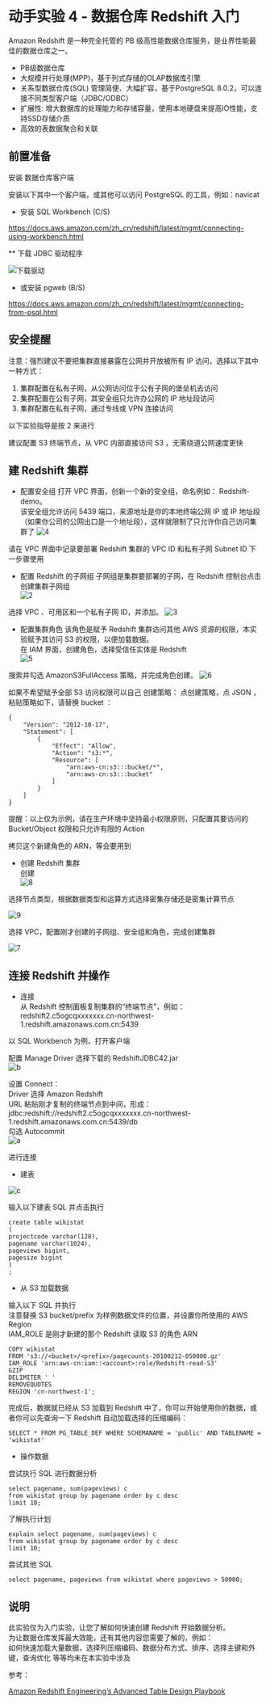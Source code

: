 # 动手实验 4 - 数据仓库 Redshift 入门

Amazon Redshift 是一种完全托管的 PB 级高性能数据仓库服务，是业界性能最佳的数据仓库之一。
* PB级数据仓库
* 大规模并行处理(MPP)，基于列式存储的OLAP数据库引擎
* 关系型数据仓库(SQL) 管理简便、大幅扩容，基于PostgreSQL 8.0.2，可以连接不同类型客户端（JDBC/ODBC）
* 扩展性: 增大数据库的处理能力和存储容量，使用本地硬盘来提高IO性能，支持SSD存储介质
* 高效的表数据聚合和关联

## 前置准备

安装 数据仓库客户端  

安装以下其中一个客户端，或其他可以访问 PostgreSQL 的工具，例如：navicat
  
* 安装 SQL Workbench  (C/S)

https://docs.aws.amazon.com/zh_cn/redshift/latest/mgmt/connecting-using-workbench.html 

** 下载 JDBC 驱动程序

![下载驱动](./img/img1.png)

* 或安装 pgweb  (B/S)

https://docs.aws.amazon.com/zh_cn/redshift/latest/mgmt/connecting-from-psql.html

## 安全提醒

注意：强烈建议不要把集群直接暴露在公网并开放被所有 IP 访问，选择以下其中一种方式：  
1. 集群配置在私有子网，从公网访问位于公有子网的堡垒机去访问  
2. 集群配置在公有子网，其安全组只允许办公网的 IP 地址段访问
3. 集群配置在私有子网，通过专线或 VPN 连接访问

以下实验指导是按 2 来进行

建议配置 S3 终端节点，从 VPC 内部直接访问 S3 ，无需绕道公网速度更快  

## 建 Redshift 集群

* 配置安全组
打开 VPC 界面，创新一个新的安全组，命名例如： Redshift-demo。  
该安全组允许访问 5439 端口，来源地址是你的本地终端公网 IP 或 IP 地址段（如果你公司的公网出口是一个地址段），这样就限制了只允许你自己访问集群了
![4](./img/img4.png)  
  
请在 VPC 界面中记录要部署 Redshift 集群的 VPC ID 和私有子网 Subnet ID 下一步骤使用  

* 配置 Redshift 的子网组
子网组是集群要部署的子网，在 Redshift 控制台点击 创建集群子网组  
![2](./img/img2.png)  

选择 VPC 、可用区和一个私有子网 ID，并添加。
![3](./img/img3.png)  

* 配置集群角色
该角色是赋予 Redshift 集群访问其他 AWS 资源的权限，本实验赋予其访问 S3 的权限，以便加载数据。  
在 IAM 界面，创建角色，选择受信任实体是 Redshift  
![5](./img/img5.png)  

搜索并勾选 AmazonS3FullAccess 策略，并完成角色创建。
![6](./img/img6.png)  

如果不希望赋予全部 S3 访问权限可以自己 创建策略：
点创建策略，点 JSON ，粘贴策略如下，请替换 bucket ：

    {
        "Version": "2012-10-17",
        "Statement": [
            {
                "Effect": "Allow",
                "Action": "s3:*",
                "Resource": [
                    "arn:aws-cn:s3:::bucket/*",
                    "arn:aws-cn:s3:::bucket"
                ]
            }
        ]
    }

提醒：以上仅为示例，请在生产环境中坚持最小权限原则，只配置其要访问的 Bucket/Object 权限和只允许有限的 Action  

拷贝这个新建角色的 ARN，等会要用到  

* 创建 Redshift 集群  
创建  
![8](./img/img8.png)    
  
选择节点类型，根据数据类型和运算方式选择密集存储还是密集计算节点  
  
![9](./img/img9.png) 

选择 VPC，配置刚才创建的子网组、安全组和角色，完成创建集群

![7](./img/img7.png)  


## 连接 Redshift 并操作

* 连接  
从 Redshift 控制面板复制集群的“终端节点”，例如：  
    redshift2.c5ogcqxxxxxxx.cn-northwest-1.redshift.amazonaws.com.cn:5439  
  
以 SQL Workbench 为例，打开客户端  
  
配置 Manage Driver 选择下载的 RedshiftJDBC42.jar  
![b](./img/imgb.png)  
  
设置 Connect：  
Driver 选择 Amazon Redshift  
URL 粘贴刚才复制的终端节点到中间，形成：  
    jdbc:redshift://redshift2.c5ogcqxxxxxxx.cn-northwest-1.redshift.amazonaws.com.cn:5439/db  
勾选 Autocommit  
![a](./img/imga.png)  
  
进行连接  
  
* 建表  

![c](./img/imgc.png)  


输入以下建表 SQL 并点击执行  

    create table wikistat 
    (
    projectcode varchar(128), 
    pagename varchar(1024), 
    pageviews bigint, 
    pagesize bigint
    )
    ;

* 从 S3 加载数据  

输入以下 SQL 并执行  
注意替换 S3 bucket/prefix 为样例数据文件的位置，并设置你所使用的 AWS Region  
IAM_ROLE 是刚才新建的那个 Redshift 读取 S3 的角色 ARN  

    COPY wikistat
    FROM 's3://<bucket>/<prefix>/pagecounts-20100212-050000.gz'
    IAM_ROLE 'arn:aws-cn:iam::<account>:role/Redshift-read-S3'
    GZIP
    DELIMITER ' '
    REMOVEQUOTES
    REGION 'cn-northwest-1';

完成后，数据就已经从 S3 加载到 Redshift 中了，你可以开始使用你的数据，或者你可以先查询一下 Redshift 自动加载选择的压缩编码：  

    SELECT * FROM PG_TABLE_DEF WHERE SCHEMANAME = 'public' AND TABLENAME = 'wikistat'

* 操作数据  

尝试执行 SQL 进行数据分析  

    select pagename, sum(pageviews) c
    from wikistat group by pagename order by c desc
    limit 10;

了解执行计划  

    explain select pagename, sum(pageviews) c
    from wikistat group by pagename order by c desc
    limit 10;
    
尝试其他 SQL  

    select pagename, pageviews from wikistat where pageviews > 50000;

## 说明  
此实验仅为入门实验，让您了解如何快速创建 Redshift 开始数据分析。  
为让数据仓库发挥最大效能，还有其他内容您需要了解的，例如：  
如何快速加载大量数据，选择列压缩编码、数据分布方式、排序、选择主键和外键，查询优化 等等均未在本实验中涉及

参考：

[Amazon Redshift Engineering’s Advanced Table Design Playbook](https://aws.amazon.com/blogs/big-data/amazon-redshift-engineerings-advanced-table-design-playbook-preamble-prerequisites-and-prioritization/)

